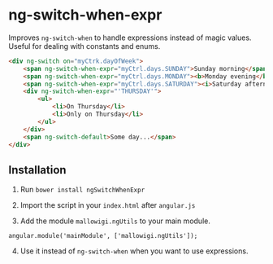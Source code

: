 # ng-switch-when-expr

Improves `ng-switch-when` to handle expressions instead of magic values. Useful for dealing with constants and enums.

```html
<div ng-switch on="myCtrk.dayOfWeek">
    <span ng-switch-when-expr="myCtrl.days.SUNDAY">Sunday morning</span>
    <span ng-switch-when-expr="myCtrl.days.MONDAY"><b>Monday evening</b></span>
    <span ng-switch-when-expr="myCtrl.days.SATURDAY"><i>Saturday afternoon</i></span>
    <div ng-switch-when-expr="'THURSDAY'">
        <ul>
            <li>On Thursday</li>
            <li>Only on Thursday</li>
        </ul>
    </div>
    <span ng-switch-default>Some day...</span>
</div>
```

## Installation

1. Run `bower install ngSwitchWhenExpr`

2. Import the script in your `index.html` after `angular.js`

3. Add the module `mallowigi.ngUtils` to your main module.

`angular.module('mainModule', ['mallowigi.ngUtils']);`

4. Use it instead of `ng-switch-when` when you want to use expressions.
